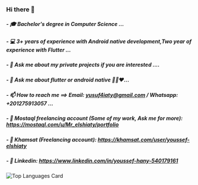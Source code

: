 ### Hi there 👋
##### - 🎓 Bachelor's degree in Computer Science ...
##### - 💻 3+ years of experience with Android native development,Two year of experience with Flutter ...
##### - 💬 Ask me about my private projects if you are interested ....
##### - 💬 Ask me about flutter or android native 👨‍💻❤️...
##### - 📫 How to reach me ==> Email: yusuf4iaty@gmail.com / Whatsapp: +201275913057 ...
##### - 📱 Mostaql freelancing account (Some of my work, Ask me for more): https://mostaql.com/u/Mr_elshiaty/portfolio
##### - 📱 Khamsat (Freelancing account): https://khamsat.com/user/youssef-elshiaty
##### - 📃 Linkedin: https://www.linkedin.com/in/youssef-hany-540179161

![Top Languages Card](https://github-readme-stats.vercel.app/api/top-langs/?username=ElshiatyTube&layout=compact)

<!--
**ElshiatyTube/ElshiatyTube** is a ✨ _special_ ✨ repository because its `README.md` (this file) appears on your GitHub profile.

